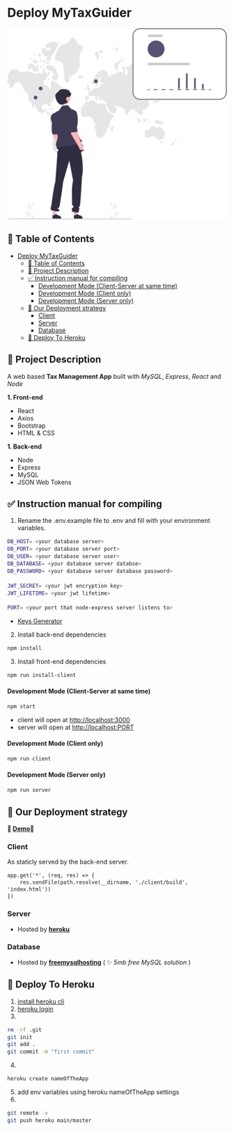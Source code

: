 # Deploy MyTaxGuider
  
![MyTaxGuider](/client/src/assets/images/main.svg)


## :bookmark_tabs: Table of Contents

- [Deploy MyTaxGuider](#deploy-mytaxguider)
  - [:bookmark_tabs: Table of Contents](#bookmark_tabs-table-of-contents)
  - [:dart: Project Description](#dart-project-description)
  - [:white_check_mark: Instruction manual for compiling](#white_check_mark-instruction-manual-for-compiling)
      - [Development Mode (Client-Server at same time)](#development-mode-client-server-at-same-time)
      - [Development Mode (Client only)](#development-mode-client-only)
      - [Development Mode (Server only)](#development-mode-server-only)
  - [:pushpin: Our Deployment strategy](#pushpin-our-deployment-strategy)
    - [Client](#client)
    - [Server](#server)
    - [Database](#database)
  - [:rocket: Deploy To Heroku](#rocket-deploy-to-heroku)

## :dart: Project Description
A web based **Tax Management App** built with *MySQL*, *Express*, *React* and *Node*  

**1. Front-end**
* React
* Axios
* Bootstrap
* HTML & CSS
  
**1. Back-end**
* Node
* Express
* MySQL
* JSON Web Tokens 

## :white_check_mark: Instruction manual for compiling

1. Rename the .env.example file to .env and fill with your environment variables. 
```sh
DB_HOST= <your database server>
DB_PORT= <your database server port>
DB_USER= <your database server user>
DB_DATABASE= <your database server databse>
DB_PASSWORD= <your database server database password>

JWT_SECRET= <your jwt encryption key>
JWT_LIFETIME= <your jwt lifetime>

PORT= <your port that node-express server listens to>
```
- [Keys Generator](https://www.allkeysgenerator.com/)

2. Install back-end dependencies
```sh
npm install
```

3. Install front-end dependencies
```sh
npm run install-client
```

#### Development Mode (Client-Server at same time)
```sh
npm start
```
- client will open at [http://localhost:3000](http://localhost:3000)
- server will open at [http://localhost:PORT](http://localhost:5500)

#### Development Mode (Client only)
```sh
npm run client
```

#### Development Mode (Server only)
```sh
npm run server
```

## :pushpin: Our Deployment strategy
**:rocket: [Demo](https://mytaxguider.herokuapp.com):rocket:**

### Client
As staticly served by the back-end server. 
```
app.get('*', (req, res) => {
    res.sendFile(path.resolve(__dirname, './client/build', 'index.html'))
})
```

### Server
- Hosted by **[heroku](https://www.heroku.com)**

### Database
- Hosted by **[freemysqlhosting](https://www.freemysqlhosting.net)** ( :sparkles: *5mb free MySQL solution* )

## :rocket: Deploy To Heroku
1. [install heroku cli](https://devcenter.heroku.com/articles/heroku-cli#install-the-heroku-cli)
2. [heroku login](https://id.heroku.com/login)
3. 
```sh
rm -rf .git
git init
git add .
git commit -m "first commit"
```
4. 
```sh
heroku create nameOfTheApp
```
5. add env variables using heroku nameOfTheApp settings
6. 
```sh
git remote -v
git push heroku main/master
```